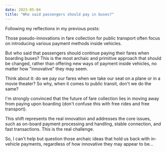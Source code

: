 ```yaml
---
date: 2023-05-04
title: "Who said passengers should pay in buses?"
---
```


Following my reflections in my previous posts:

Those pseudo-innovations in fare collection for public transport often focus on introducing various payment methods inside vehicles.

But who said that passengers should continue paying their fares when boarding buses? This is the most archaic and primitive approach that should be changed, rather than offering new ways of payment inside vehicles, no matter how "innovative" they may seem.

Think about it: do we pay our fares when we take our seat on a plane or in a movie theater? So why, when it comes to public transit, don't we do the same?

I'm strongly convinced that the future of fare collection lies in moving away from paying upon boarding (don't confuse this with free rides and free transport).

This shift represents the real innovation and addresses the core issues, such as on-board payment processing and handling, stable connection, and fast transactions. This is the real challenge.

So, I can't help but question those archaic ideas that hold us back with in-vehicle payments, regardless of how innovative they may appear to be...
